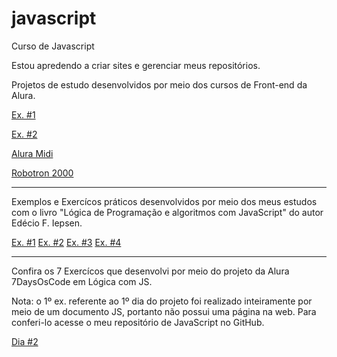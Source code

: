 # javascript
 Curso de Javascript

 Estou apredendo a criar sites e gerenciar meus repositórios.

 Projetos de estudo desenvolvidos por meio dos cursos de Front-end da Alura.

 <a href="https://matheus-pombeiro.github.io/javascript/exercicio-um/index.html">Ex. #1</a>

 <a href="https://matheus-pombeiro.github.io/javascript/exercicio-dois/index.html">Ex. #2</a>

 <a href="https://matheus-pombeiro.github.io/javascript/alura-midi/index.html">Alura Midi</a>

 <a href="https://matheus-pombeiro.github.io/javascript/robotron-2000/index.html">Robotron 2000</a>

 <hr>

 Exemplos e Exercícos práticos desenvolvidos por meio dos meus estudos com o livro "Lógica de Programação e algoritmos com JavaScript" do autor Edécio F. Iepsen.

 <a href="https://matheus-pombeiro.github.io/javascript/livrojs/cap1/ex1-1/index.html">Ex. #1</a>
 <a href="https://matheus-pombeiro.github.io/javascript/livrojs/cap1/ex1-2/index.html">Ex. #2</a>
 <a href="https://matheus-pombeiro.github.io/javascript/livrojs/cap1/ex1-3/index.html">Ex. #3</a>
 <a href="https://matheus-pombeiro.github.io/javascript/livrojs/cap1/ex1-4/index.html">Ex. #4</a>

 <hr>

 Confira os 7 Exercícos que desenvolvi por meio do projeto da Alura 7DaysOsCode em Lógica com JS.

<p>Nota: o 1º ex. referente ao 1º dia do projeto foi realizado inteiramente por meio de um documento JS, portanto não possui uma página na web. Para conferi-lo acesse o meu repositório de JavaScript no GitHub.</p>
<a href="https://matheus-pombeiro.github.io/javascript/seven-days-of-code-alura-js/dia-2/index.html">Dia #2</a>